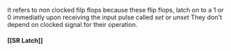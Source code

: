 It refers to non clocked filp flops because these flip flops, latch on to a 1 or 0 immediatly upon receiving the input pulse called *set* or *unset*
They don't depend on clocked signal for their operation.

#### [[SR Latch]]
